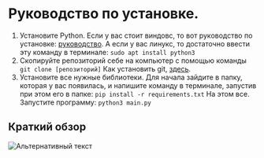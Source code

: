 # Руководство по установке.
1. Установите Python. Если у вас стоит виндовс, то вот руководство по установке: [руководство](https://tutorial.djangogirls.org/ru/python_installation/).
А если у вас линукс, то достаточно ввести эту команду в терминале:
```sudo apt install python3```
2. Скопируйте репозиторий себе на компьютер с помощью команды ```git clone [репозиторий]```
Как установить git, [здесь](https://git-scm.com/book/ru/v2/%D0%92%D0%B2%D0%B5%D0%B4%D0%B5%D0%BD%D0%B8%D0%B5-%D0%A3%D1%81%D1%82%D0%B0%D0%BD%D0%BE%D0%B2%D0%BA%D0%B0-Git).
3. Установите все нужные библиотеки. Для начала зайдите в папку, которая у вас появилась, и напишите команду в терминале, запустив при этом его в папке:
```pip install -r requirements.txt```
На этом все. Запустите программу: ```python3 main.py```
## Краткий обзор
![Альтернативный текст]()
